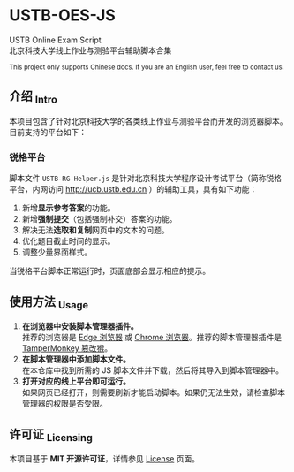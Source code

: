 USTB-OES-JS
==========
USTB Online Exam Script  
北京科技大学线上作业与测验平台辅助脚本合集

<sup> This project only supports Chinese docs. If you are an English user, feel free to contact us. </sup>

## 介绍 <sub>Intro</sub>
本项目包含了针对北京科技大学的各类线上作业与测验平台而开发的浏览器脚本。目前支持的平台如下：

### 锐格平台
脚本文件 `USTB-RG-Helper.js` 是针对北京科技大学程序设计考试平台（简称锐格平台，内网访问 http://ucb.ustb.edu.cn ）的辅助工具，具有如下功能：

1. 新增**显示参考答案**的功能。
2. 新增**强制提交**（包括强制补交）答案的功能。
3. 解决无法**选取和复制**网页中的文本的问题。
4. 优化题目截止时间的显示。
5. 调整少量界面样式。

当锐格平台脚本正常运行时，页面底部会显示相应的提示。

## 使用方法 <sub>Usage</sub>
1. **在浏览器中安装脚本管理器插件。**  
   推荐的浏览器是 [Edge 浏览器](https://www.microsoft.com/zh-cn/edge/download) 或 [Chrome 浏览器](https://www.google.cn/chrome/index.html)。推荐的脚本管理器插件是 [TamperMonkey 篡改猴](https://www.tampermonkey.net/)。
2. **在脚本管理器中添加脚本文件。**  
   在本仓库中找到所需的 JS 脚本文件并下载，然后将其导入到脚本管理器中。
3. **打开对应的线上平台即可运行。**  
   如果网页已经打开，则需要刷新才能启动脚本。如果仍无法生效，请检查脚本管理器的权限是否受限。

## 许可证 <sub>Licensing</sub>
本项目基于 **MIT 开源许可证**，详情参见 [License](https://github.com/isHarryh/USTB-OES-JS/blob/main/LICENSE) 页面。

